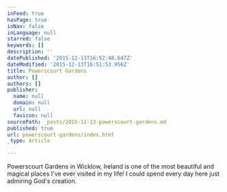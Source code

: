```yaml
---
inFeed: true
hasPage: true
inNav: false
inLanguage: null
starred: false
keywords: []
description: ''
datePublished: '2015-12-13T16:52:48.647Z'
dateModified: '2015-12-13T16:51:53.956Z'
title: Powerscourt Gardens
author: []
authors: []
publisher:
  name: null
  domain: null
  url: null
  favicon: null
sourcePath: _posts/2015-12-13-powerscourt-gardens.md
published: true
url: powerscourt-gardens/index.html
_type: Article

---
```

Powerscourt Gardens in Wicklow, Ireland is one of the most beautiful and magical places I've ever visited in my life!  I could spend every day here just admiring God's creation.